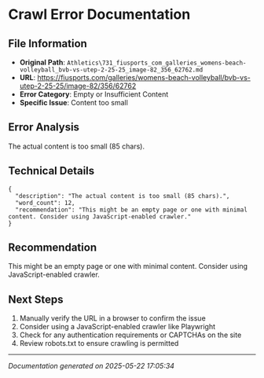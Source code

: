 # Crawl Error Documentation

## File Information
- **Original Path**: `Athletics\731_fiusports_com_galleries_womens-beach-volleyball_bvb-vs-utep-2-25-25_image-82_356_62762.md`
- **URL**: https://fiusports.com/galleries/womens-beach-volleyball/bvb-vs-utep-2-25-25/image-82/356/62762
- **Error Category**: Empty or Insufficient Content
- **Specific Issue**: Content too small

## Error Analysis
The actual content is too small (85 chars).

## Technical Details
```
{
  "description": "The actual content is too small (85 chars).",
  "word_count": 12,
  "recommendation": "This might be an empty page or one with minimal content. Consider using JavaScript-enabled crawler."
}
```

## Recommendation
This might be an empty page or one with minimal content. Consider using JavaScript-enabled crawler.

## Next Steps
1. Manually verify the URL in a browser to confirm the issue
2. Consider using a JavaScript-enabled crawler like Playwright
3. Check for any authentication requirements or CAPTCHAs on the site
4. Review robots.txt to ensure crawling is permitted

---
*Documentation generated on 2025-05-22 17:05:34*
